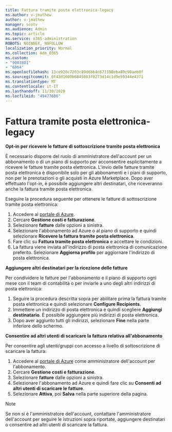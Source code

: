 ```yaml
---
title: Fattura tramite posta elettronica-legacy
ms.author: v-jmathew
author: v-jmathew
manager: scotv
ms.audience: Admin
ms.topic: article
ms.service: o365-administration
ROBOTS: NOINDEX, NOFOLLOW
localization_priority: Normal
ms.collection: Adm_O365
ms.custom:
- "9003801"
- "6864"
ms.openlocfilehash: 13ce920c7203c89d6bb4c671198eba89c98aeb0f
ms.sourcegitcommit: 0f42d1600b6845083f0273d14c1d9e59344e4371
ms.translationtype: MT
ms.contentlocale: it-IT
ms.lasthandoff: 11/30/2020
ms.locfileid: "49477686"
---
```

# <a name="e-mail-invoice---legacy"></a>Fattura tramite posta elettronica-legacy

**Opt-in per ricevere le fatture di sottoscrizione tramite posta elettronica**

È necessario disporre del ruolo di amministratore dell'account per un abbonamento o di un piano di supporto per acconsentire esplicitamente a ricevere le fatture tramite posta elettronica. L'invio delle fatture tramite posta elettronica è disponibile solo per gli abbonamenti e i piani di supporto, non per le prenotazioni o gli acquisti in Azure Marketplace. Dopo aver effettuato l'opt-in, è possibile aggiungere altri destinatari, che riceveranno anche la fattura tramite posta elettronica.

Eseguire la procedura seguente per ottenere le fatture di sottoscrizione tramite posta elettronica:

1. Accedere al [portale di Azure](https://portal.azure.com/).
2. Cercare **Gestione costi e fatturazione**.
3. Selezionare **fatture** dalle opzioni a sinistra.
4. Selezionare l'abbonamento ad Azure o al piano di supporto e quindi selezionare **Ricevere la fattura tramite posta elettronica**.
5. Fare clic su **Fattura tramite posta elettronica** e accettare le condizioni.
6. La fattura viene inviata all'indirizzo di posta elettronica di comunicazione preferito. Selezionare **Aggiorna profilo** per aggiornare l'indirizzo di posta elettronica.

**Aggiungere altri destinatari per la ricezione delle fatture**

Per condividere le fatture per l'abbonamento e il piano di supporto ogni mese con il team di contabilità o per inviarle a uno degli altri indirizzi di posta elettronica:

1. Seguire la procedura descritta sopra per abilitare prima la fattura tramite posta elettronica e quindi selezionare **Configure Recipients.**
2. Immettere un indirizzo di posta elettronica e quindi scegliere **Aggiungi destinatario**. È possibile aggiungere più indirizzi di posta elettronica.
3. Dopo aver aggiunto tutti gli indirizzi, selezionare **Fine** nella parte inferiore dello schermo.

**Consentire ad altri utenti di scaricare la fattura relativa all'abbonamento**

Per consentire agli utenti/gruppi con accesso a livello di sottoscrizione di scaricare la fattura:

1. Accedere al [portale di Azure](https://portal.azure.com/) come amministratore dell'account per l'abbonamento.
2. Cercare **Gestione costi e fatturazione**.
3. Selezionare **fatture** dalle opzioni a sinistra.
4. Selezionare l'abbonamento ad Azure e quindi fare clic su **Consenti ad altri utenti di scaricare le fatture**.
5. Selezionare **Attiva**, poi **Salva** nella parte superiore della pagina.

> [!NOTE]
Se non si è l'amministratore dell'account, contattare l'amministratore dell'account per seguire le istruzioni sopra riportate, aggiungere destinatari o consentire ad altri utenti di scaricare la fattura.
